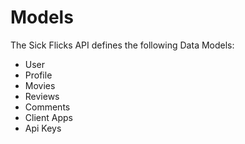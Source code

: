 # Models

The Sick Flicks API defines the following Data Models:

* User
* Profile
* Movies
* Reviews
* Comments
* Client Apps
* Api Keys

